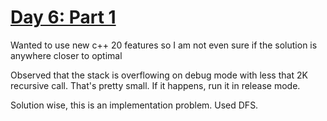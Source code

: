 # [Day 6: Part 1](https://adventofcode.com/2024/day/6)

Wanted to use new c++ 20 features so I am not even sure if the solution is anywhere closer to optimal

Observed that the stack is overflowing on debug mode with less that 2K recursive call. That's pretty small. 
If it happens, run it in release mode.

Solution wise, this is an implementation problem. Used DFS. 

	
